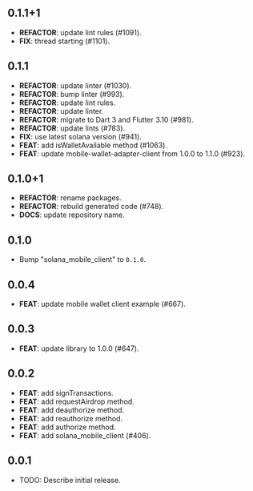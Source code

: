 ## 0.1.1+1

 - **REFACTOR**: update lint rules (#1091).
 - **FIX**: thread starting (#1101).

## 0.1.1

 - **REFACTOR**: update linter (#1030).
 - **REFACTOR**: bump linter (#993).
 - **REFACTOR**: update lint rules.
 - **REFACTOR**: update linter.
 - **REFACTOR**: migrate to Dart 3 and Flutter 3.10 (#981).
 - **REFACTOR**: update lints (#783).
 - **FIX**: use latest solana version (#941).
 - **FEAT**: add isWalletAvailable method (#1063).
 - **FEAT**: update mobile-wallet-adapter-client from 1.0.0 to 1.1.0 (#923).

## 0.1.0+1

 - **REFACTOR**: rename packages.
 - **REFACTOR**: rebuild generated code (#748).
 - **DOCS**: update repository name.

## 0.1.0

 - Bump "solana_mobile_client" to `0.1.0`.

## 0.0.4

 - **FEAT**: update mobile wallet client example (#667).

## 0.0.3

 - **FEAT**: update library to 1.0.0 (#647).

## 0.0.2

 - **FEAT**: add signTransactions.
 - **FEAT**: add requestAirdrop method.
 - **FEAT**: add deauthorize method.
 - **FEAT**: add reauthorize method.
 - **FEAT**: add authorize method.
 - **FEAT**: add solana_mobile_client (#406).

## 0.0.1

* TODO: Describe initial release.
